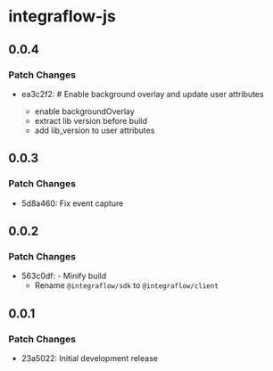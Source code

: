 # integraflow-js

## 0.0.4

### Patch Changes

- ea3c2f2: # Enable background overlay and update user attributes

  - enable backgroundOverlay
  - extract lib version before build
  - add lib_version to user attributes

## 0.0.3

### Patch Changes

- 5d8a460: Fix event capture

## 0.0.2

### Patch Changes

- 563c0df: - Minify build
  - Rename `@integraflow/sdk` to `@integraflow/client`

## 0.0.1

### Patch Changes

- 23a5022: Initial development release

